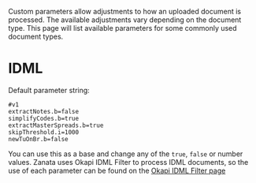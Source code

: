 Custom parameters allow adjustments to how an uploaded document is processed. The available adjustments vary depending on the document type. This page will list available parameters for some commonly used document types.

# IDML
Default parameter string:
```
#v1
extractNotes.b=false
simplifyCodes.b=true
extractMasterSpreads.b=true
skipThreshold.i=1000
newTuOnBr.b=false
```

You can use this as a base and change any of the `true`, `false` or number values.
Zanata uses Okapi IDML Filter to process IDML documents, so the use of each parameter can be found on the [Okapi IDML Filter page](http://www.opentag.com/okapi/wiki/index.php?title=IDML_Filter)